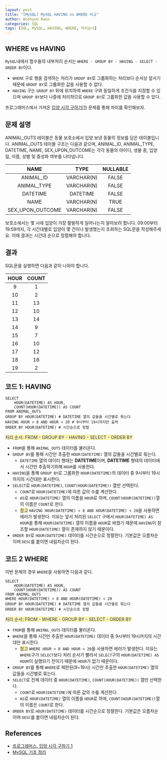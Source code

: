 ```yaml
--- 
layout: post
title: "[MySQL] MySQL HAVING vs WHERE 비교"
author: Woohyun Kwon
categories: SQL
tags: [SQL, MySQL, HAVING, WHERE, 처리순서]
---
```


## WHERE vs HAVING

`MySQL`내에서 함수들의 내부처리 순서는 `WHERE - GROUP BY - HAVING - SELECT - ORDER BY`이다.
- `WHERE` 구로 행을 검색하는 처리가 `GROUP BY`로 그룹화하는 처리보다 순서상 앞서기 때문에 `GROUP BY`로 그룹화한 값을 사용할 수 없다. 
- `HAVING` 구는 `GROUP BY` 뒤에 위치하여 `WHERE` 구와 동일하게 조건식을 지정할 수 있으며 `GROUP BY`보다 나중에 처리하므로 `GROUP BY`로 그룹화한 값을 사용할 수 있다.

프로그래머스에서 가져온 [입양 시각 구하기(1)](https://programmers.co.kr/learn/courses/30/lessons/59412) 문제를 통해 차이를 확인해보자.

## 문제 설명

ANIMAL_OUTS 테이블은 동물 보호소에서 입양 보낸 동물의 정보를 담은 테이블입니다. ANIMAL_OUTS 테이블 구조는 다음과 같으며, ANIMAL_ID, ANIMAL_TYPE, DATETIME, NAME, SEX_UPON_OUTCOME는 각각 동물의 아이디, 생물 종, 입양일, 이름, 성별 및 중성화 여부를 나타냅니다.

| NAME |	TYPE |	NULLABLE |
|:----:|:-------:|:---------:|
| ANIMAL_ID	| VARCHAR(N)	| FALSE | 
| ANIMAL_TYPE	| VARCHAR(N)	| FALSE | 
| DATETIME	| DATETIME	| FALSE | 
| NAME	| VARCHAR(N)	| TRUE | 
| SEX_UPON_OUTCOME	| VARCHAR(N)	| FALSE | 

보호소에서는 몇 시에 입양이 가장 활발하게 일어나는지 알아보려 합니다. 09:00부터 19:59까지, 각 시간대별로 입양이 몇 건이나 발생했는지 조회하는 SQL문을 작성해주세요. 이때 결과는 시간대 순으로 정렬해야 합니다.

## 결과

SQL문을 실행하면 다음과 같이 나와야 합니다.

| HOUR	| COUNT| 
|:-----:|:----:|
| 9	| 1
| 10	| 2
| 11	| 13
| 12	| 10
| 13	| 14
| 14	| 9
| 15	| 7
| 16	| 10
| 17	| 12
| 18	| 16
| 19	| 2

## 코드 1: HAVING

```mysql
SELECT 
    HOUR(DATETIME) AS HOUR, 
    COUNT(HOUR(DATETIME)) AS COUNT
FROM ANIMAL_OUTS
GROUP BY HOUR(DATETIME) # DATETIME 열의 값들을 시간별로 묶는다
HAVING HOUR > 8 AND HOUR < 20 # 9시부터 19시까지만 출력
ORDER BY HOUR(DATETIME) # 시간순으로 정렬
```

<span style="color: #2D3748; background-color:#fff5b1;">
처리 순서: FROM - GROUP BY - HAVING - SELECT - ORDER BY
</span>

- `FROM`을 통해 `ANIMAL_OUTS` 데이터를 불러온다.
- `GROUP BY`를 통해 시간만 추출한 `HOUR(DATETIME)` 열의 값들을 시간별로 묶는다.
  - `DATETIME` 열의 데이터 형태는 **DATETIME**이며, **DATETIME** 형태의 데이터에서 시간만 추출하기위해 `HOUR`를 사용한다.
- `HAVING`을 통해 `GROUP BY`로 그룹화한 `HOUR(DATETIME)`의 데이터 중 9시부터 19시까지의 시간대만 표시한다.
- `SELECT`로 `HOUR(DATETIME)`, `COUNT(HOUR(DATETIME))` 열만 선택한다.
  - `COUNT`로 `HOUR(DATETIME)`에 따른 값의 수를 계산한다.
  - `AS`로 `HOUR(DATETIME)` 열의 이름을 `HOUR`로 하며, `COUNT(HOUR(DATETIME))`열의 이름은 `COUNT`로 한다.
  - <span style="color: #2D3748; background-color:#fff5b1;">참고</span> `HAVING HOUR(DATETIME) > 8 AND HOUR(DATETIME) < 20`을 사용하면 에러가 발생한다. 이유는 앞서 처리된 `SELECT` 구에서 `HOUR(DATETIME) AS HOUR`을 통해 `HOUR(DATETIME)` 열의 이름을 `HOUR`로 바꿨기 때문에 `HAVING`이 참조할 `HOUR(DATETIME)` 열이 존재하지 않기 때문이다.
- `ORDER BY`로 `HOUR(DATETIME)` 데이터를 시간순으로 정렬한다. 기본값은 오름차순이며 `DESC`를 붙이면 내림차순이 된다.

## 코드 2 WHERE

이번 문제의 경우 `WHERE`을 사용하면 다음과 같다.

```mysql
SELECT 
    HOUR(DATETIME) AS HOUR, 
    COUNT(HOUR(DATETIME)) AS COUNT
FROM ANIMAL_OUTS
WHERE HOUR(DATETIME) > 8 AND HOUR(DATETIME) < 20
GROUP BY HOUR(DATETIME) # DATETIME 열의 값들을 시간별로 묶는다
ORDER BY HOUR(DATETIME) # 시간순으로 정렬
```

<span style="color: #2D3748; background-color:#fff5b1;">
처리 순서: FROM - WHERE - GROUP BY - SELECT - ORDER BY
</span>

- `FROM`을 통해 `ANIMAL_OUTS` 데이터를 불러온다.
- `WHERE`을 통해 시간만 추출한 `HOUR(DATETIME)` 데이터 중 9시부터 19시까지의 시간대만 표시한다.
  - <span style="color: #2D3748; background-color:#fff5b1;">참고</span> `WHERE HOUR > 8 AND HOUR < 20`을 사용하면 에러가 발생한다. 이유는 `WHERE`구가 `SELECT`보다 처리 순서가 빨라서 `SELECT`구의 `HOUR(DATETIME) AS HOUR`이 실행되기 전이기 때문에 `HOUR`가 없기 때문이다.
- `GROUP BY`를 통해 `WHERE`로 제한된(9~19시) 시간만 추출한 `HOUR(DATETIME)` 열의 값들을 시간별로 묶는다.
- `SELECT`로 전체 데이터 중 `HOUR(DATETIME)`, `COUNT(HOUR(DATETIME))` 열만 선택한다.
  - `COUNT`로 `HOUR(DATETIME)`에 따른 값의 수를 계산한다.
  - `AS`로 `HOUR(DATETIME)` 열의 이름을 `HOUR`로 하며, `COUNT(HOUR(DATETIME))`열의 이름은 `COUNT`로 한다.
- `ORDER BY`로 `HOUR(DATETIME)` 데이터를 시간순으로 정렬한다. 기본값은 오름차순이며 `DESC`를 붙이면 내림차순이 된다.




## References

- [프로그래머스, 입양 시각 구하기 1](https://programmers.co.kr/learn/courses/30/lessons/59412)
- [MySQL 기초 정리](https://woohyunkwon.github.io/sql/2021/12/27/MySQL-FS.html#h-%EC%A0%95%EB%A0%AC)